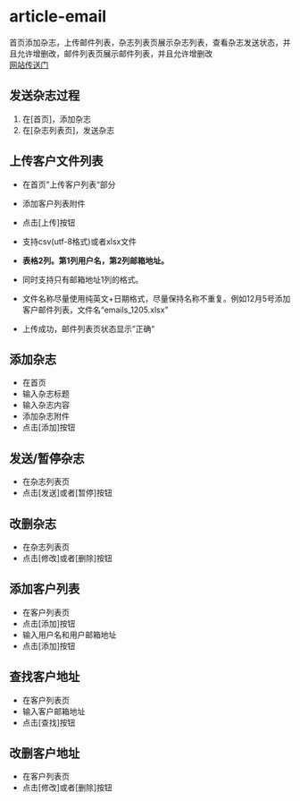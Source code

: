 # article-email

首页添加杂志，上传邮件列表，杂志列表页展示杂志列表，查看杂志发送状态，并且允许增删改，邮件列表页展示邮件列表，并且允许增删改  
[网站传送门](http://wp.idatage.com:3041/)  

## 发送杂志过程  
  1. 在[首页]，添加杂志  
  2. 在[杂志列表页]，发送杂志  

## 上传客户文件列表  
  * 在首页”上传客户列表“部分  
  * 添加客户列表附件  
  * 点击[上传]按钮  
  
  * 支持csv(utf-8格式)或者xlsx文件  
  * **表格2列。第1列用户名，第2列邮箱地址。**  
  * 同时支持只有邮箱地址1列的格式。  
  * 文件名称尽量使用纯英文+日期格式，尽量保持名称不重复。例如12月5号添加客户邮件列表，文件名“emails_1205.xlsx”  
  * 上传成功，邮件列表页状态显示”正确“  

## 添加杂志  
  * 在首页  
  * 输入杂志标题  
  * 输入杂志内容  
  * 添加杂志附件  
  * 点击[添加]按钮  
  
## 发送/暂停杂志  
  * 在杂志列表页  
  * 点击[发送]或者[暂停]按钮  

## 改删杂志  
  * 在杂志列表页  
  * 点击[修改]或者[删除]按钮  

## 添加客户列表  
  * 在客户列表页  
  * 点击[添加]按钮  
  * 输入用户名和用户邮箱地址
  * 点击[添加]按钮  

## 查找客户地址    
  * 在客户列表页  
  * 输入客户邮箱地址  
  * 点击[查找]按钮  

## 改删客户地址  
  * 在客户列表页  
  * 点击[修改]或者[删除]按钮  
  
